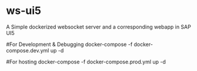 # ws-ui5
A Simple dockerized websocket server and a corresponding webapp in SAP UI5

#For Development & Debugging
docker-compose -f docker-compose.dev.yml up -d

#For hosting
docker-compose -f docker-compose.prod.yml up -d